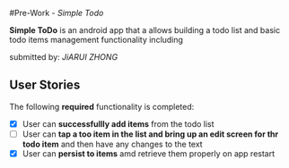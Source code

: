#Pre-Work - *Simple Todo*

**Simple ToDo** is an android app that a allows building a todo list and basic todo items management functionality including 

submitted by: *JiARUI ZHONG*

## User Stories

The following **required** functionality is completed:
*[x] User can **successfullly add items** from the todo list
*[ ] User can **tap a too item in the list and bring up an edit screen for thr todo item** and then have any changes to the text
*[x] User can **persist to items** amd retrieve them properly on app restart
